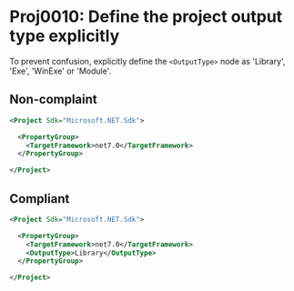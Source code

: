 # Proj0010: Define the project output type explicitly
To prevent confusion, explicitly define the `<OutputType>`
node as 'Library', 'Exe', 'WinExe' or 'Module'.

## Non-complaint
``` XML
<Project Sdk="Microsoft.NET.Sdk">

  <PropertyGroup>
    <TargetFramework>net7.0</TargetFramework>
  </PropertyGroup>

</Project>
```

## Compliant
``` XML
<Project Sdk="Microsoft.NET.Sdk">

  <PropertyGroup>
    <TargetFramework>net7.0</TargetFramework>
    <OutputType>Library</OutputType>
  </PropertyGroup>

</Project>
```
